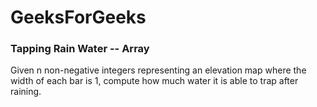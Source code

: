 # GeeksForGeeks
### Tapping Rain Water -- Array
Given n non-negative integers representing an elevation map where the width of each bar is 1, compute how much water it is able to trap after raining.

 

